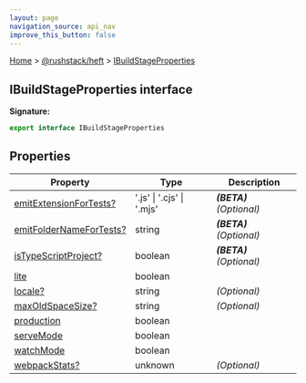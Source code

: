 ```yaml
---
layout: page
navigation_source: api_nav
improve_this_button: false
---
```



[Home](./index.md) &gt; [@rushstack/heft](./heft.md) &gt; [IBuildStageProperties](./heft.ibuildstageproperties.md)

## IBuildStageProperties interface


<b>Signature:</b>

```typescript
export interface IBuildStageProperties
```

## Properties

|  Property | Type | Description |
|  --- | --- | --- |
|  [emitExtensionForTests?](./heft.ibuildstageproperties.emitextensionfortests.md) | '.js' \| '.cjs' \| '.mjs' | <b><i>(BETA)</i></b> <i>(Optional)</i> |
|  [emitFolderNameForTests?](./heft.ibuildstageproperties.emitfoldernamefortests.md) | string | <b><i>(BETA)</i></b> <i>(Optional)</i> |
|  [isTypeScriptProject?](./heft.ibuildstageproperties.istypescriptproject.md) | boolean | <b><i>(BETA)</i></b> <i>(Optional)</i> |
|  [lite](./heft.ibuildstageproperties.lite.md) | boolean |  |
|  [locale?](./heft.ibuildstageproperties.locale.md) | string | <i>(Optional)</i> |
|  [maxOldSpaceSize?](./heft.ibuildstageproperties.maxoldspacesize.md) | string | <i>(Optional)</i> |
|  [production](./heft.ibuildstageproperties.production.md) | boolean |  |
|  [serveMode](./heft.ibuildstageproperties.servemode.md) | boolean |  |
|  [watchMode](./heft.ibuildstageproperties.watchmode.md) | boolean |  |
|  [webpackStats?](./heft.ibuildstageproperties.webpackstats.md) | unknown | <i>(Optional)</i> |
